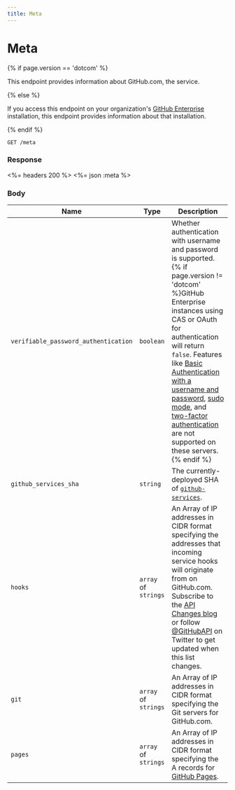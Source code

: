 ```yaml
---
title: Meta
---
```


# Meta

{% if page.version == 'dotcom' %}

This endpoint provides information about GitHub.com, the service.

{% else %}

If you access this endpoint on your organization's [GitHub Enterprise](https://enterprise.github.com/) installation, this endpoint provides information about that installation.

{% endif %}

    GET /meta

### Response

<%= headers 200 %>
<%= json :meta %>

### Body

Name | Type | Description
-----|------|--------------
`verifiable_password_authentication`|`boolean` | Whether authentication with username and password is supported. {% if page.version != 'dotcom' %}GitHub Enterprise instances using CAS or OAuth for authentication will return `false`. Features like [Basic Authentication with a username and password](/v3/auth/#via-username-and-password), [sudo mode](https://help.github.com/articles/sudo-mode), and [two-factor authentication](https://help.github.com/articles/about-two-factor-authentication) are not supported on these servers.{% endif %}
`github_services_sha` | `string` | The currently-deployed SHA of [`github-services`](https://github.com/github/github-services).
`hooks`|`array` of `strings` | An Array of IP addresses in CIDR format specifying the addresses that incoming service hooks will originate from on GitHub.com.  Subscribe to the [API Changes blog](https://developer.github.com/changes/) or follow [@GitHubAPI](https://twitter.com/GitHubAPI) on Twitter to get updated when this list changes.
`git`|`array` of `strings` | An Array of IP addresses in CIDR format specifying the Git servers for GitHub.com.
`pages`|`array` of `strings` | An Array of IP addresses in CIDR format specifying the A records for [GitHub Pages](https://pages.github.com/).
